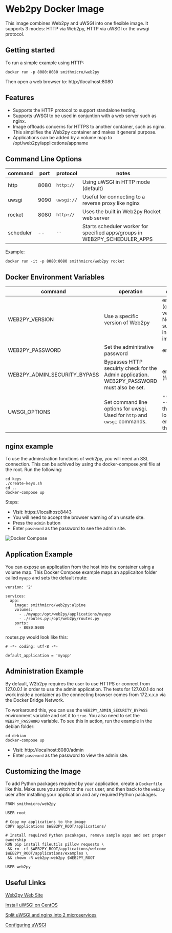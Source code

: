 # Web2py Docker Image
This image combines Web2py and uWSGI into one flexible image.  It supports 3 modes: HTTP via Web2py, HTTP via uWSGI or the uwsgi protocol.

## Getting started
To run a simple example using HTTP:
```
docker run -p 8080:8080 smithmicro/web2py
```
Then open a web browser to:  http://localhost:8080

## Features
* Supports the HTTP protocol to support standalone testing.
* Supports uWSGI to be used in conjuntion with a web server such as nginx.
* Image offloads concerns for HTTPS to another container, such as nginx.  This simplifies the Web2py container and makes it general purpose.
* Applications can be added by a volume map to /opt/web2py/applications/appname

## Command Line Options

|command|port|protocol|notes|
|-------|----|--------|-----|
|http   |8080|`http://` |Using uWSGI in HTTP mode (default)|
|uwsgi  |9090|`uwsgi://`|Useful for connecting to a reverse proxy like nginx|
|rocket |8080|`http://` |Uses the built in Web2py Rocket web server|
|scheduler |--|`--` |Starts scheduler worker for specified apps/groups in WEB2PY_SCHEDULER_APPS|

Example:
```
docker run -it -p 8080:8080 smithmicro/web2py rocket
```

## Docker Environment Variables

|command|operation|default|
|-------|---------|-------|
|WEB2PY_VERSION |Use a specific version of Web2py | empty (current version).  Not supported in Alipine image. |
|WEB2PY_PASSWORD|Set the adminitrative password | empty |
|WEB2PY_ADMIN_SECURITY_BYPASS|Bypasses HTTP secuirty check for the Admin application.  WEB2PY_PASSWORD must also be set. | empty (false) |
|UWSGI_OPTIONS|Set command line options for uwsgi.  Used for `http` and `uwsgi` commands.|--master --thunder-lock --enable-threads|

## nginx example
To use the adminstration functions of web2py, you will need an SSL connection.
This can be achived by using the docker-compose.yml file at the root.
Run the following:

```
cd keys
./create-keys.sh
cd ..
docker-compose up
```

Steps:
* Visit: https://localhost:8443
* You will need to accept the browser warning of an unsafe site.
* Press the `admin` button
* Enter `password` as the password to see the admin site.

![Docker Compose](docker-compose.png)

## Application Example
You can expose an application from the host into the container using a volume map.  This Docker Compose example maps an applicaiton folder called `myapp` and sets the default route:

```
version: '2'

services:
  app:
    image: smithmicro/web2py:alpine
    volumes:
      - ./myapp:/opt/web2py/applications/myapp
      - ./routes.py:/opt/web2py/routes.py
    ports:
      - 8080:8080
```
routes.py would look like this:
```
# -*- coding: utf-8 -*-

default_application = 'myapp'
```

## Administration Example
By default, W2b2py requires the user to use HTTPS or connect from 127.0.0.1 in order to use the admin application.  The tests for 127.0.0.1 do not work inside a container as the connecting browser comes from 172.x.x.x via the Docker Bridge Network.

To workaround this, you can use the `WEB2PY_ADMIN_SECURITY_BYPASS` environment variable and set it to `true`.  You also need to set the `WEB2PY_PASSWORD` variable.  To see this in action, run the example in the debian folder:
```
cd debian
docker-compose up
```
* Visit: http://localhost:8080/admin
* Enter `password` as the password to view the admin site.

## Customizing the Image
To add Python packages required by your application, create a `Dockerfile` like this.  Make sure you switch to the `root` user, and then back to the `web2py` user after installing your application and any required Python packages.

```
FROM smithmicro/web2py

USER root

# Copy my applications to the image
COPY applications $WEB2PY_ROOT/applications/

# Install required Python pacakages, remove sample apps and set proper ownership
RUN pip install fileutils pillow requests \
 && rm -rf $WEB2PY_ROOT/applications/welcome $WEB2PY_ROOT/applications/examples \
 && chown -R web2py:web2py $WEB2PY_ROOT

USER web2py
```

## Useful Links
[Web2py Web Site](http://www.web2py.com/)

[Install uWSGI on CentOS](http://uwsgi-docs.readthedocs.io/en/latest/Install.html)

[Split uWSGI and nginx into 2 microservices](https://medium.com/@greut/minimal-python-deployment-on-docker-with-uwsgi-bc5aa89b3d35)

[Configuring uWSGI](http://uwsgi-docs.readthedocs.io/en/latest/Configuration.html)
